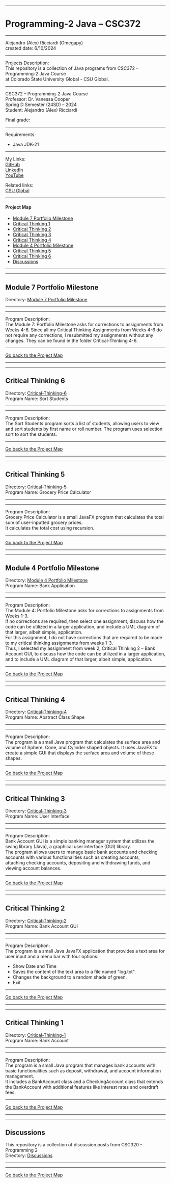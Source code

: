 ﻿-----------------------------------------------------------------------------------------------------------------------------
# Programming-2 Java – CSC372
-----------------------------------------------------------------------------------------------------------------------------

 Alejandro (Alex) Ricciardi (Omegapy)  
 created date: 6/10/2024  

-----------------------------------------------------------------------------------------------------------------------------

Projects Description:    
This repository is a collection of Java programs from CSC372 – Programming-2 Java Course  
at Colorado State University Global - CSU Global.  

-----------------------------------------------------------------------------------------------------------------------------

CSC372 – Programming-2 Java Course   
Professor: Dr. Vanessa Cooper  
Spring D Semester (24SD) – 2024   
Student: Alejandro (Alex) Ricciardi   

Final grade:  

-----------------------------------------------------------------------------------------------------------------------------

Requirements:  
- Java JDK-21

-----------------------------------------------------------------------------------------------------------------------------

My Links:   
[GitHub](https://github.com/Omegapy)  
[LinkedIn](https://www.linkedin.com/in/alex-ricciardi/)   
[YouTube](https://www.youtube.com/channel/UC4rMaQ7sqywMZkfS1xGh2AA)

Related links:  
[CSU Global](https://csuglobal.edu/) 

-----------------------------------------------------------------------------------------------------------------------------

#### Project Map

- [Module 7 Portfolio Milestone](#module-7-portfolio-milestone)  
- [Critical Thinking 1](#critical-thinking-1)   
- [Critical Thinking 2](#critical-thinking-2)   
- [Critical Thinking 3](#critical-thinking-3)  
- [Critical Thinking 4](#critical-thinking-4)  
- [Module 4 Portfolio Milestone](#module-4-portfolio-milestone)  
- [Critical Thinking 5](#critical-thinking-5)
- [Critical Thinking 6](#critical-thinking-6) 
- [Discussions](#discussions)

-----------------------------------------------------------------------------------------------------------------------------
-----------------------------------------------------------------------------------------------------------------------------
## Module 7 Portfolio Milestone
Directory: [Module 7 Portfolio Milestone](https://github.com/Omegapy/My-Academics-Portfolio/tree/main/Programming-2-CSC372/Module-7%20Portfolio%20Milestone)  

-----------------------------------------------------------------------------------------------------------------------------
-----------------------------------------------------------------------------------------------------------------------------

Program Description:  
The Module 7: Portfolio Milestone asks for corrections to assignments from Weeks 4-6. Since all my Critical Thinking Assignments from Weeks 4-6 do not require any corrections, I resubmitted my assignments without any changes. They can be found in the folder Critical-Thinking 4-6.  

-------------------------------------------------------------------------------------------

[Go back to the Project Map](#project-map)

-----------------------------------------------------------------------------------------------------------------------------
-----------------------------------------------------------------------------------------------------------------------------
## Critical Thinking 6
Directory: [Critical-Thinking-6](https://github.com/Omegapy/My-Academics-Portfolio/tree/main/Programming-2-CSC372/Critical-Thinking-6)   
Program Name: Sort Students      

-----------------------------------------------------------------------------------------------------------------------------
-----------------------------------------------------------------------------------------------------------------------------

Program Description:  
The Sort Students program sorts a list of students, allowing users to view and sort students by first name or roll number.
The program uses selection sort to sort the students.   

-------------------------------------------------------------------------------------------

[Go back to the Project Map](#project-map)

-----------------------------------------------------------------------------------------------------------------------------
-----------------------------------------------------------------------------------------------------------------------------
## Critical Thinking 5
Directory: [Critical-Thinking-5](https://github.com/Omegapy/My-Academics-Portfolio/tree/main/Programming-2-CSC372/Critical-Thinking-5)   
Program Name: Grocery Price Calculator    

-----------------------------------------------------------------------------------------------------------------------------
-----------------------------------------------------------------------------------------------------------------------------

Program Description:  
Grocery Price Calculator is a small JavaFX program that calculates the total sum of user-inputted grocery prices.   
It calculates the total cost using recursion.    

-------------------------------------------------------------------------------------------

[Go back to the Project Map](#project-map)

-----------------------------------------------------------------------------------------------------------------------------
-----------------------------------------------------------------------------------------------------------------------------
## Module 4 Portfolio Milestone
Directory: [Module 4 Portfolio Milestone](https://github.com/Omegapy/My-Academics-Portfolio/tree/main/Programming-2-CSC372/Module-4%20Portfolio%20Milestone)  
Program Name: Bank Application 

-----------------------------------------------------------------------------------------------------------------------------
-----------------------------------------------------------------------------------------------------------------------------

Program Description:  
The Module 4: Portfolio Milestone asks for corrections to assignments from Weeks 1-3.  
If no corrections are required, then select one assignment, discuss how the code can be utilized in a larger application, and include a UML diagram of that larger, albeit simple, application.  
For this assignment, I do not have corrections that are required to be made to my critical thinking assignments from weeks 1-3.  
Thus, I selected my assignment from week 2, Critical Thinking 2 – Bank Account GUI, to discuss how the code can be utilized in a larger application, and to include a UML diagram of that larger, albeit simple, application.  

-------------------------------------------------------------------------------------------

[Go back to the Project Map](#project-map)

-----------------------------------------------------------------------------------------------------------------------------
-----------------------------------------------------------------------------------------------------------------------------
## Critical Thinking 4
Directory: [Critical-Thinking-4](https://github.com/Omegapy/My-Academics-Portfolio/tree/main/Programming-2-CSC372/Critical-Thinking-4)  
Program Name: Abstract Class Shape  

-----------------------------------------------------------------------------------------------------------------------------
-----------------------------------------------------------------------------------------------------------------------------

Program Description:  
The program is a small Java program that calculates the surface area and volume of Sphere, Cone, and Cylinder shaped objects.
It uses JavaFX to create a simple GUI that displays the surface area and volume of these shapes.  

-------------------------------------------------------------------------------------------

[Go back to the Project Map](#project-map)

-----------------------------------------------------------------------------------------------------------------------------
-----------------------------------------------------------------------------------------------------------------------------
## Critical Thinking 3
Directory: [Critical-Thinking-3](https://github.com/Omegapy/My-Academics-Portfolio/tree/main/Programming-2-CSC372/Critical-Thinking-3)  
Program Name: User Interface

-----------------------------------------------------------------------------------------------------------------------------
-----------------------------------------------------------------------------------------------------------------------------

Program Description:  
Bank Account GUI is a simple banking manager system that utilizes the swing library (Java), a graphical user interface (GUI) library.  
The program allows users to manage basic bank accounts and checking accounts with various functionalities such as creating accounts,   
attaching checking accounts, depositing and withdrawing funds, and viewing account balances.

-------------------------------------------------------------------------------------------

[Go back to the Project Map](#project-map)


-----------------------------------------------------------------------------------------------------------------------------
-----------------------------------------------------------------------------------------------------------------------------
## Critical Thinking 2
Directory: [Critical-Thinking-2](https://github.com/Omegapy/My-Academics-Portfolio/tree/main/Programming-2-CSC372/Critical-Thinking-2)  
Program Name: Bank Account GUI

-----------------------------------------------------------------------------------------------------------------------------
-----------------------------------------------------------------------------------------------------------------------------

Program Description:  
The program is a small Java JavaFX application that provides a text area for user input and a menu bar with four options:  
- Show Date and Time  
- Saves the content of the text area to a file named "log.txt".  
- Changes the background to a random shade of green.  
- Exit  

-------------------------------------------------------------------------------------------

[Go back to the Project Map](#project-map)

-----------------------------------------------------------------------------------------------------------------------------
-----------------------------------------------------------------------------------------------------------------------------
## Critical Thinking 1
Directory: [Critical-Thinking-1](https://github.com/Omegapy/My-Academics-Portfolio/tree/main/Programming-2-CSC372/Critical-Thinking-1)  
Program Name: Bank Account

-----------------------------------------------------------------------------------------------------------------------------
-----------------------------------------------------------------------------------------------------------------------------

Program Description:  
The program is a small Java program that manages bank accounts with basic functionalities such as deposit, withdrawal, and account information management.  
It includes a BankAccount class and a CheckingAccount class that extends the BankAccount with additional features like interest rates and overdraft fees.

-------------------------------------------------------------------------------------------

[Go back to the Project Map](#project-map)

-----------------------------------------------------------------------------------------------------------------------------
-----------------------------------------------------------------------------------------------------------------------------
## Discussions 
This repository is a collection of discussion posts from CSC320 - Programming 2  
Directory: [Discussions](https://github.com/Omegapy/My-Academics-Portfolio/tree/main/Programming-2-CSC372/Discussions)

-----------------------------------------------------------------------------------------------------------------------------
-----------------------------------------------------------------------------------------------------------------------------

[Go back to the Project Map](#project-map)

